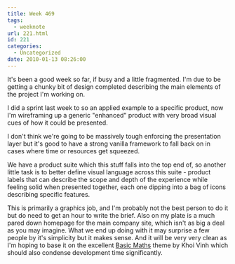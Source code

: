```yaml
---
title: Week 469
tags:
  - weeknote
url: 221.html
id: 221
categories:
  - Uncategorized
date: 2010-01-13 08:26:00
---
```


It's been a good week so far, if busy and a little fragmented. I'm due to be getting a chunky bit of design completed describing the main elements of the project I'm working on. 

I did a sprint last week to so an applied example to a specific product, now I'm wireframing up a generic "enhanced" product with very broad visual cues of how it could be presented. 

I don't think we're going to be massively tough enforcing the presentation layer but it's good to have a strong vanilla framework to fall back on in cases where time or resources get squeezed. 

We have a product suite which this stuff falls into the top end of, so another little task is to better define visual language across this suite - product labels that can describe the scope and depth of the experience while feeling solid when presented together, each one dipping into a bag of icons describing specific features. 

This is primarily a graphics job, and I'm probably not the best person to do it but do need to get an hour to write the brief. Also on my plate is a much pared down homepage for the main company site, which isn't as big a deal as you may imagine. What we end up doing with it may surprise a few people by it's simplicity but it makes sense. And it will be very very clean as I'm hoping to base it on the excellent [Basic Maths](http://www.subtraction.com/2009/11/14/introducing-basic-maths) theme by Khoi Vinh which should also condense development time significantly.